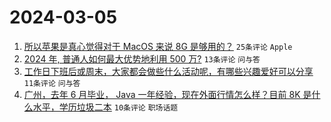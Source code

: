 # 2024-03-05

1. [所以苹果是真心觉得对于 MacOS 来说 8G 是够用的？](https://www.v2ex.com/t/1020625) `25条评论` `Apple`
1. [2024 年, 普通人如何最大优势地利用 500 万?](https://www.v2ex.com/t/1020639) `13条评论` `问与答`
1. [工作日下班后或周末，大家都会做些什么活动呢，有哪些兴趣爱好可以分享](https://www.v2ex.com/t/1020637) `11条评论` `问与答`
1. [广州，去年 6 月毕业， Java 一年经验，现在外面行情怎么样？目前 8K 是什么水平，学历垃圾二本](https://www.v2ex.com/t/1020635) `10条评论` `职场话题`
